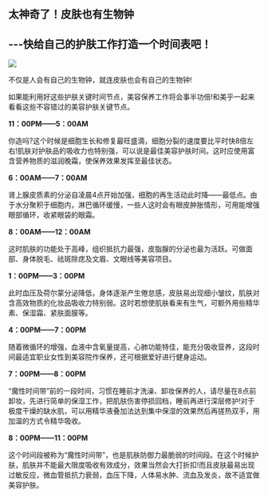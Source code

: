 ## 太神奇了！皮肤也有生物钟

## ---快给自己的护肤工作打造一个时间表吧！

**![](/kankan/h008.jpg)**

不仅是人会有自己的生物钟，就连皮肤也会有自己的生物钟!

如果能利用好这些护肤关键时间节点，美容保养工作将会事半功倍!和美乎一起来看看这些不容错过的美容护肤关键节点。

**11：00PM——5：00AM**

你造吗?这个时候是细胞生长和修复最旺盛滴，细胞分裂的速度要比平时快8倍左右!肌肤对护肤品的吸收力也特别强，可以说是最佳美容护肤时间。这时应使用富含营养物质的滋润晚霜，使保养效果发挥至最佳状态。

**6：00AM——7：00AM**

肾上腺皮质素的分泌自凌晨4点开始加强，细胞的再生活动此时降——最低点。由于水分聚积于细胞内，淋巴循环缓慢，一些人这时会有眼皮肿胀情形，可用能增强眼部循环，收紧眼袋的眼霜。

**8：00AM——12：00AM**

这时肌肤的功能处于高峰，组织抵抗力最强，皮脂腺的分泌也最为活跃。可做面部、身体脱毛、祛斑除痣及文眉、文眼线等美容项目。

 **1：00PM——3：00PM**

此时血压及荷尔蒙分泌降低，身体逐渐产生倦怠感，皮肤易出现细小皱纹，肌肤对含高效物质的化妆品吸收力特别弱。这时若想使肌肤看来有生气，可额外用些精华素、保湿霜、紧肤面膜等。

**4：00PM——7：00PM**

随着微循环的增强，血液中含氧量提高，心肺功能特佳，能充分吸收营养，这段时间最适宜职业女性到美容院作保养，还可根据爱好进行健身运动。

**7：00PM——8：00PM**

“魔性时间带”前的一段时间，习惯在睡前才洗澡、卸妆保养的人，请尽量在8点前卸妆，先进行简单的保湿工作，把肌肤伤害停损回档，睡前再进行深层修护!对于极度干燥的缺水肌，可以用精华液叠加法达到集中保湿的效果然后再搓热双手，用加温的方式令精华吸收。

**8：00PM——11：00PM**

这个时间段被称为“魔性时间带”，也是肌肤防御力最脆弱的时间段。在这个时候护肤，肌肤并不能最大限度吸收有效成分，效果当然会大打折扣!而且皮肤最易出现过敏反应，微血管抵抗力衰弱，血压下降，人体易水肿、流血及发炎，故不适宜做美容护肤。

 



